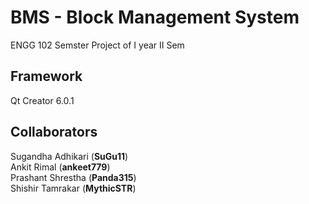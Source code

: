 # BMS - Block Management System

ENGG 102 Semster Project of I year II Sem

## Framework

Qt Creator 6.0.1

## Collaborators

Sugandha Adhikari (<b>SuGu11</b>)\
Ankit Rimal (<b>ankeet779</b>)\
Prashant Shrestha (<b>Panda315</b>)\
Shishir Tamrakar (<b>MythicSTR</b>)

